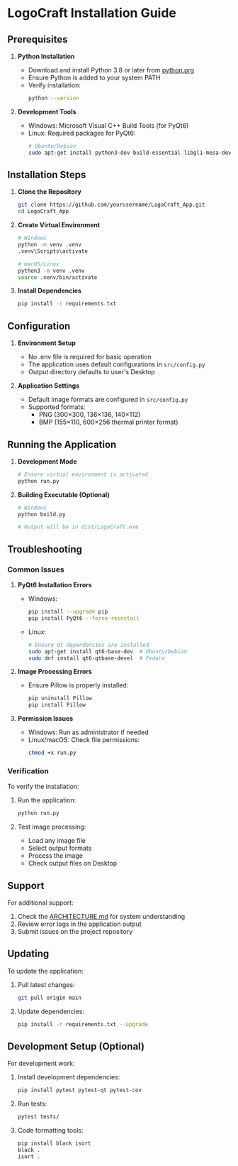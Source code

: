 # LogoCraft Installation Guide

## Prerequisites

1. **Python Installation**
   - Download and install Python 3.8 or later from [python.org](https://python.org)
   - Ensure Python is added to your system PATH
   - Verify installation:
     ```bash
     python --version
     ```

2. **Development Tools**
   - Windows: Microsoft Visual C++ Build Tools (for PyQt6)
   - Linux: Required packages for PyQt6:
     ```bash
     # Ubuntu/Debian
     sudo apt-get install python3-dev build-essential libgl1-mesa-dev
     ```


## Installation Steps

1. **Clone the Repository**
   ```bash
   git clone https://github.com/yourusername/LogoCraft_App.git
   cd LogoCraft_App
   ```

2. **Create Virtual Environment**
   ```bash
   # Windows
   python -m venv .venv
   .venv\Scripts\activate

   # macOS/Linux
   python3 -m venv .venv
   source .venv/bin/activate
   ```

3. **Install Dependencies**
   ```bash
   pip install -r requirements.txt
   ```

## Configuration

1. **Environment Setup**
   - No .env file is required for basic operation
   - The application uses default configurations in `src/config.py`
   - Output directory defaults to user's Desktop

2. **Application Settings**
   - Default image formats are configured in `src/config.py`
   - Supported formats:
     - PNG (300×300, 136×136, 140×112)
     - BMP (155×110, 600×256 thermal printer format)

## Running the Application

1. **Development Mode**
   ```bash
   # Ensure virtual environment is activated
   python run.py
   ```

2. **Building Executable (Optional)**
   ```bash
   # Windows
   python build.py

   # Output will be in dist/LogoCraft.exe
   ```

## Troubleshooting

### Common Issues

1. **PyQt6 Installation Errors**
   - Windows:
     ```bash
     pip install --upgrade pip
     pip install PyQt6 --force-reinstall
     ```
   - Linux:
     ```bash
     # Ensure Qt dependencies are installed
     sudo apt-get install qt6-base-dev  # Ubuntu/Debian
     sudo dnf install qt6-qtbase-devel  # Fedora
     ```

2. **Image Processing Errors**
   - Ensure Pillow is properly installed:
     ```bash
     pip uninstall Pillow
     pip install Pillow
     ```

3. **Permission Issues**
   - Windows: Run as administrator if needed
   - Linux/macOS: Check file permissions:
     ```bash
     chmod +x run.py
     ```

### Verification

To verify the installation:

1. Run the application:
   ```bash
   python run.py
   ```

2. Test image processing:
   - Load any image file
   - Select output formats
   - Process the image
   - Check output files on Desktop

## Support

For additional support:
1. Check the [ARCHITECTURE.md](ARCHITECTURE.md) for system understanding
2. Review error logs in the application output
3. Submit issues on the project repository

## Updating

To update the application:

1. Pull latest changes:
   ```bash
   git pull origin main
   ```

2. Update dependencies:
   ```bash
   pip install -r requirements.txt --upgrade
   ```

## Development Setup (Optional)

For development work:

1. Install development dependencies:
   ```bash
   pip install pytest pytest-qt pytest-cov
   ```

2. Run tests:
   ```bash
   pytest tests/
   ```

3. Code formatting tools:
   ```bash
   pip install black isort
   black .
   isort .
